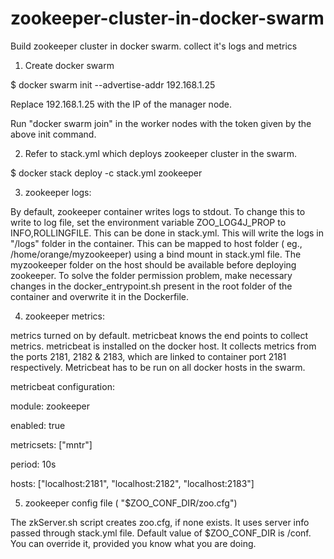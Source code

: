 # zookeeper-cluster-in-docker-swarm
Build zookeeper cluster in docker swarm. collect it's logs and metrics

1. Create docker swarm

$ docker swarm init --advertise-addr 192.168.1.25

Replace 192.168.1.25 with the IP of the manager node.

Run "docker swarm join" in the worker nodes with the token given by the above init command.

2. Refer to stack.yml which deploys zookeeper cluster in the swarm.

$ docker stack deploy -c stack.yml zookeeper

3. zookeeper logs:

By default, zookeeper container writes logs to stdout. To change this to write to log file, set the environment variable ZOO_LOG4J_PROP to INFO,ROLLINGFILE. This can be done in stack.yml. This will write the logs in "/logs" folder in the container. This can be mapped to host folder ( eg., /home/orange/myzookeeper) using a bind mount in stack.yml file.  The myzookeeper folder on the host should be available before deploying zookeeper. To solve the folder permission problem, make necessary changes in the docker_entrypoint.sh present in the root folder of the container and overwrite it in the Dockerfile.

4. zookeeper metrics:

metrics turned on by default. metricbeat knows the end points to collect metrics. metricbeat is installed on the docker host. It collects metrics from the ports 2181, 2182 & 2183, which are linked to container port 2181 respectively. Metricbeat has to be run on all docker hosts in the swarm.

metricbeat configuration:

module: zookeeper

enabled: true

metricsets: ["mntr"]

period: 10s

hosts: ["localhost:2181", "localhost:2182", "localhost:2183"]

  
5. zookeeper config file ( "$ZOO_CONF_DIR/zoo.cfg")

The zkServer.sh script creates zoo.cfg, if none exists. It uses server info passed through stack.yml file. Default value of $ZOO_CONF_DIR is /conf.
You can override it, provided you know what you are doing.
